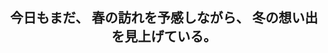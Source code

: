 <h2 lang="ja" class="towanimau-yukinouta" align="center">
  <span color="#87A19E">今日もまだ、</span>
  <span color="pink">春の訪れを予感しながら、</span>
  <span color="#7FC5D2">冬の想い出を見上げている。</span>
</h2>

<!--
**YukiNoUta/YukiNoUta** is a ✨ _special_ ✨ repository because its `README.md` (this file) appears on your GitHub profile.

Here are some ideas to get you started:

- 🔭 I’m currently working on ...
- 🌱 I’m currently learning ...
- 👯 I’m looking to collaborate on ...
- 🤔 I’m looking for help with ...
- 💬 Ask me about ...
- 📫 How to reach me: ...
- 😄 Pronouns: ...
- ⚡ Fun fact: ...
-->
